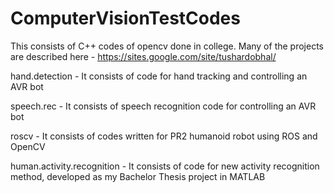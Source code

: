 # ComputerVisionTestCodes
This consists of C++ codes of opencv done in college. Many of the projects are described here - https://sites.google.com/site/tushardobhal/

hand.detection - It consists of code for hand tracking and controlling an AVR bot

speech.rec - It consists of speech recognition code for controlling an AVR bot

roscv - It consists of codes written for PR2 humanoid robot using ROS and OpenCV

human.activity.recognition - It consists of code for new activity recognition method, developed as my Bachelor Thesis project in MATLAB